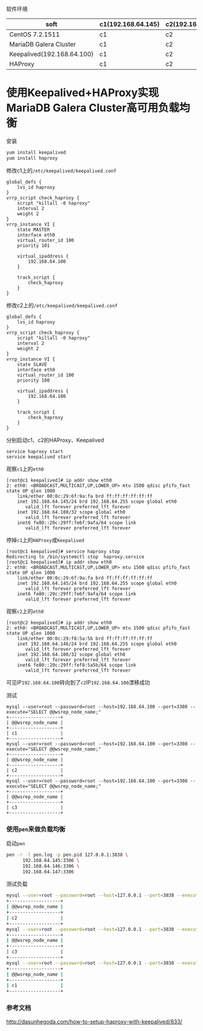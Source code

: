 软件环境

soft|c1(192.168.64.145)|c2(192.168.64.146)|c3(192.168.64.147)
---|---|---|---
CentOS 7.2.1511|c1|c2|c3
MariaDB Galera Cluster|c1|c2|c3
Keepalived(192.168.64.100)|c1|c2
HAProxy|c1|c2

# 使用Keepalived+HAProxy实现MariaDB Galera Cluster高可用负载均衡

安装

```bash
yum install keepalived
yum install haproxy
```

修改c1上的`/etc/keepalived/keepalived.conf`

```
global_defs {
    lvs_id haproxy
}
vrrp_script check_haproxy {
    script "killall -0 haproxy"
    interval 2
    weight 2
}
vrrp_instance VI {
    state MASTER
    interface eth0
    virtual_router_id 100 
    priority 101 

    virtual_ipaddress {
        192.168.64.100
    }   
    
    track_script {
        check_haproxy
    }   
}
```

修改c2上的`/etc/keepalived/keepalived.conf`

```
global_defs {
    lvs_id haproxy
}
vrrp_script check_haproxy {
    script "killall -0 haproxy"
    interval 2
    weight 2
}
vrrp_instance VI {
    state SLAVE
    interface eth0
    virtual_router_id 100 
    priority 100 
    
    virtual_ipaddress {
        192.168.64.100
    }   
    
    track_script {
        check_haproxy
    }   
}
```

分别启动c1、c2的HAProxy、Keepalived

```
service haproxy start
service keepalived start
```

观察`c1`上的`eth0`

```
[root@c1 keepalived]# ip addr show eth0
2: eth0: <BROADCAST,MULTICAST,UP,LOWER_UP> mtu 1500 qdisc pfifo_fast state UP qlen 1000
    link/ether 00:0c:29:6f:9a:fa brd ff:ff:ff:ff:ff:ff
    inet 192.168.64.145/24 brd 192.168.64.255 scope global eth0
       valid_lft forever preferred_lft forever
    inet 192.168.64.100/32 scope global eth0
       valid_lft forever preferred_lft forever
    inet6 fe80::20c:29ff:fe6f:9afa/64 scope link 
       valid_lft forever preferred_lft forever
```

停掉`c1`上的`HAProxy`或`Keepalived`

```
[root@c1 keepalived]# service haproxy stop
Redirecting to /bin/systemctl stop  haproxy.service
[root@c1 keepalived]# ip addr show eth0
2: eth0: <BROADCAST,MULTICAST,UP,LOWER_UP> mtu 1500 qdisc pfifo_fast state UP qlen 1000
    link/ether 00:0c:29:6f:9a:fa brd ff:ff:ff:ff:ff:ff
    inet 192.168.64.145/24 brd 192.168.64.255 scope global eth0
       valid_lft forever preferred_lft forever
    inet6 fe80::20c:29ff:fe6f:9afa/64 scope link 
       valid_lft forever preferred_lft forever
```

观察`c2`上的`eth0`

```
[root@c2 keepalived]# ip addr show eth0
2: eth0: <BROADCAST,MULTICAST,UP,LOWER_UP> mtu 1500 qdisc pfifo_fast state UP qlen 1000
    link/ether 00:0c:29:f8:5a:5b brd ff:ff:ff:ff:ff:ff
    inet 192.168.64.146/24 brd 192.168.64.255 scope global eth0
       valid_lft forever preferred_lft forever
    inet 192.168.64.100/32 scope global eth0
       valid_lft forever preferred_lft forever
    inet6 fe80::20c:29ff:fef8:5a5b/64 scope link 
       valid_lft forever preferred_lft forever
```

可见IP`192.168.64.100`转向到了`c2`IP`192.168.64.100`漂移成功

测试

```
mysql --user=root --password=root --host=192.168.64.100 --port=3308 --execute="SELECT @@wsrep_node_name;"
+-------------------+
| @@wsrep_node_name |
+-------------------+
| c1                |
+-------------------+
mysql --user=root --password=root --host=192.168.64.100 --port=3308 --execute="SELECT @@wsrep_node_name;"
+-------------------+
| @@wsrep_node_name |
+-------------------+
| c2                |
+-------------------+
mysql --user=root --password=root --host=192.168.64.100 --port=3308 --execute="SELECT @@wsrep_node_name;"
+-------------------+
| @@wsrep_node_name |
+-------------------+
| c3                |
+-------------------+
```

### 使用`pen`来做负载均衡

启动`pen`

```bash
pen -r -l pen.log -p pen.pid 127.0.0.1:3838 \
      192.168.64.145:3306 \
      192.168.64.146:3306 \
      192.168.64.147:3306
```

测试负载

```bash
mysql --user=root --password=root --host=127.0.0.1 --port=3838 --execute="SELECT @@wsrep_node_name;"
+-------------------+
| @@wsrep_node_name |
+-------------------+
| c2                |
+-------------------+
mysql --user=root --password=root --host=127.0.0.1 --port=3838 --execute="SELECT @@wsrep_node_name;"
+-------------------+
| @@wsrep_node_name |
+-------------------+
| c3                |
+-------------------+
mysql --user=root --password=root --host=127.0.0.1 --port=3838 --execute="SELECT @@wsrep_node_name;"
+-------------------+
| @@wsrep_node_name |
+-------------------+
| c1                |
+-------------------+
```

### 参考文档

http://dasunhegoda.com/how-to-setup-haproxy-with-keepalived/833/


